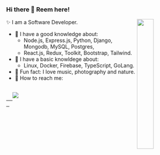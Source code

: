 ### Hi there 👋 Reem here!

✨ I am a Software Developer.
<img src="https://c.tenor.com/-Fbyl7vqHiYAAAAj/goma-cat.gif" align='right' width='30%'/>
- 💯 I have a good knowledge about:<br/>
   - Node.js, Express.js, Python, Django, Mongodb, MySQL, Postgres,<br/>
   - React.js, Redux, Toolkit, Bootstrap, Tailwind.
- 🧐 I have a basic knowldege about:<br/>
   - Linux, Docker, Firebase, TypeScript, GoLang.
- 📢 Fun fact: I love music, photography and nature.
- 🦅 How to reach me: 
<pre>
 <a href="https://www.linkedin.com/in/reem-elbakry/" target="_blank">
  <img src=https://img.shields.io/badge/linkedin-%2300acee.svg?color=405DE6&style=for-the-badge&logo=linkedin&logoColor=white style="margin-bottom: 5px;"/>
 </a>
</pre>


